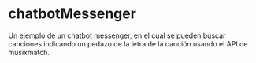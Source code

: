 # chatbotMessenger

Un ejemplo de un chatbot messenger, en el cual se pueden buscar canciones indicando un pedazo de la letra de la canción usando el API de musixmatch.
